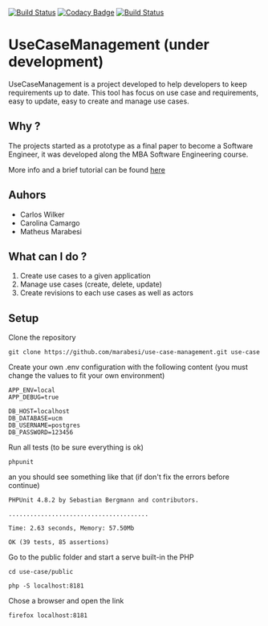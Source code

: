 [![Build Status](https://status.continuousphp.com/git-hub/marabesi/use-case-management?token=53dd4925-c14d-4eba-ad1e-c1c3af3a768e)](https://continuousphp.com/git-hub/marabesi/use-case-management)
[![Codacy Badge](https://api.codacy.com/project/badge/Grade/f7ac33340a58440d83d4b991d04cd1f9)](https://www.codacy.com/app/matheus-marabesi/use-case-management?utm_source=github.com&amp;utm_medium=referral&amp;utm_content=marabesi/use-case-management&amp;utm_campaign=Badge_Grade)
[![Build Status](https://travis-ci.org/marabesi/use-case-management.svg?branch=master)](https://travis-ci.org/marabesi/use-case-management)

# UseCaseManagement (under development)

UseCaseManagement is a project developed to help developers to keep requirements up to date. 
This tool has focus on use case and requirements, easy to update, easy to create and manage use cases.

## Why ?

The projects started as a prototype as a final paper to become a Software Engineer, 
it was developed along the MBA Software Engineering course.

More info and a brief tutorial can be found [here](https://marabesi.com/software%20engineering/2016/04/16/requirements-engineering-tool-use-case.html)

## Auhors

* Carlos Wilker
* Carolina Camargo
* Matheus Marabesi

## What can I do ?

1. Create use cases to a given application
2. Manage use cases (create, delete, update)
3. Create revisions to each use cases as well as actors

## Setup

Clone the repository

```
git clone https://github.com/marabesi/use-case-management.git use-case
```

Create your own .env configuration with the following content (you must change the values to fit your own environment)

```
APP_ENV=local
APP_DEBUG=true

DB_HOST=localhost
DB_DATABASE=ucm
DB_USERNAME=postgres
DB_PASSWORD=123456
```

Run all tests (to be sure everything is ok)

```
phpunit
```

an you should see something like that (if don't fix the errors before continue)

```
PHPUnit 4.8.2 by Sebastian Bergmann and contributors.

.......................................

Time: 2.63 seconds, Memory: 57.50Mb

OK (39 tests, 85 assertions)
```

Go to the public folder and start a serve built-in the PHP

```
cd use-case/public

php -S localhost:8181
```

Chose a browser and open the link

```
firefox localhost:8181
```
